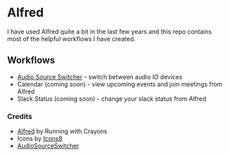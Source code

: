# Alfred

I have used Alfred quite a bit in the last few years and this repo contains most of the helpful workflows I have created.

## Workflows

- [Audio Source Switcher](./audio-source/readme.md) - switch between audio IO devices
- Calendar (coming soon) - view upcoming events and join meetings from Alfred
- Slack Status (coming soon) - change your slack status from Alfred

### Credits

- [Alfred](https://www.alfredapp.com/) by Running with Crayons
- Icons by [Icons8](https://icons8.com/)
- [AudioSourceSwitcher](https://github.com/deweller/switchaudio-osx)
